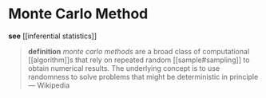 # Monte Carlo Method

**see** [[inferential statistics]]

> **definition** _monte carlo methods_ are a broad class of computational [[algorithm]]s that rely on repeated random [[sample#sampling]] to obtain numerical results. The underlying concept is to use randomness to solve problems that might be deterministic in principle &mdash; Wikipedia
